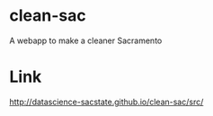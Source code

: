 # clean-sac
A webapp to make a cleaner Sacramento

# Link
http://datascience-sacstate.github.io/clean-sac/src/

